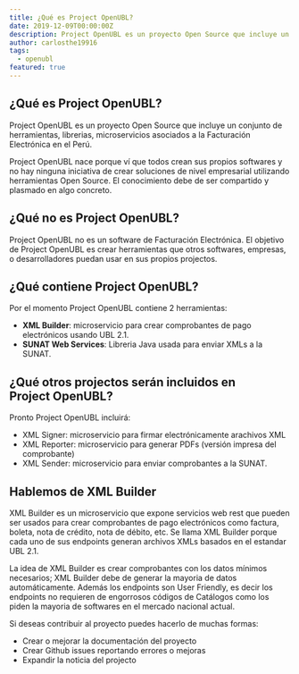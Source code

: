 ```yaml
---
title: ¿Qué es Project OpenUBL?
date: 2019-12-09T00:00:00Z
description: Project OpenUBL es un proyecto Open Source que incluye un conjunto de herramientas, librerias, microservicios asociados a la Facturación Electrónica en el Perú.
author: carlosthe19916
tags:
  - openubl
featured: true
---
```


## ¿Qué es Project OpenUBL?

Project OpenUBL es un proyecto Open Source que incluye un conjunto de herramientas, librerias, microservicios asociados a la Facturación Electrónica en el Perú.

<!--truncate-->

Project OpenUBL nace porque ví que todos crean sus propios softwares y no hay ninguna iniciativa de crear soluciones de nivel empresarial utilizando herramientas Open Source. El conocimiento debe de ser compartido y plasmado en algo concreto.

## ¿Qué no es Project OpenUBL?

Project OpenUBL no es un software de Facturación Electrónica. El objetivo de Project OpenUBL es crear herramientas que otros softwares, empresas, o desarrolladores puedan usar en sus propios projectos.

## ¿Qué contiene Project OpenUBL?

Por el momento Project OpenUBL contiene 2 herramientas:

- **XML Builder**: microservicio para crear comprobantes de pago electrónicos usando UBL 2.1.
- **SUNAT Web Services**: Libreria Java usada para enviar XMLs a la SUNAT.

## ¿Qué otros projectos serán incluidos en Project OpenUBL?

Pronto Project OpenUBL incluirá:

- XML Signer: microservicio para firmar electrónicamente arachivos XML
- XML Reporter: microservicio para generar PDFs (versión impresa del comprobante)
- XML Sender: microservicio para enviar comprobantes a la SUNAT.

## Hablemos de XML Builder

XML Builder es un microservicio que expone servicios web rest que pueden ser usados para crear comprobantes de pago electrónicos como factura, boleta, nota de crédito, nota de débito, etc. Se llama XML Builder porque cada uno de sus endpoints generan archivos XMLs basados en el estandar UBL 2.1.

La idea de XML Builder es crear comprobantes con los datos mínimos necesarios; XML Builder debe de generar la mayoria de datos automáticamente. Además los endpoints son User Friendly, es decir los endpoints no requieren de engorrosos códigos de Catálogos como los piden la mayoria de softwares en el mercado nacional actual.

Si deseas contribuir al proyecto puedes hacerlo de muchas formas:

- Crear o mejorar la documentación del proyecto
- Crear Github issues reportando errores o mejoras
- Expandir la noticia del projecto
